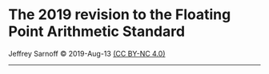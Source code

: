 # The 2019 revision to the Floating Point Arithmetic Standard


Jeffrey Sarnoff © 2019-Aug-13  [(CC BY-NC 4.0)](https://creativecommons.org/licenses/by-nc/4.0/)

----

